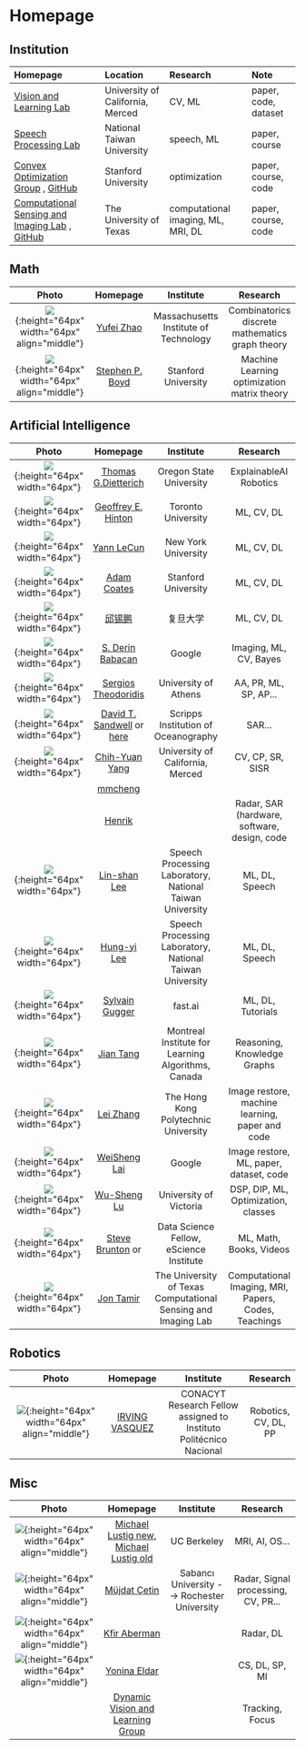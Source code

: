 # Homepage


## Institution

| Homepage                                                                        | Location                         | Research   | Note                 |
|:--------------------------------------------------------------------------------|:---------------------------------|:-----------|:---------------------|
| [Vision and Learning Lab](http://vllab.ucmerced.edu/)                           | University of California, Merced | CV, ML     | paper, code, dataset |
| [Speech Processing Lab](http://speech.ee.ntu.edu.tw/previous_version/index.htm) | National Taiwan University       | speech, ML | paper, course        |
| [Convex Optimization Group](https://web.stanford.edu/~boyd/) , [GitHub](https://github.com/cvxgrp/) | Stanford University      | optimization | paper, course, code  |
| [Computational Sensing and Imaging Lab](https://web.stanford.edu/~boyd/) , [GitHub](https://github.com/utcsilab) | The University of Texas    | computational imaging, ML, MRI, DL | paper, course, code  |


## Math

|                                           Photo                                           |                             Homepage                             |               Institute               |                         Research                          |
|:-----------------------------------------------------------------------------------------:|:----------------------------------------------------------------:|:-------------------------------------:|:---------------------------------------------------------:|
|  ![](./assets/images/Homepage/YuFeiZhao.jpg){:height="64px" width="64px" align="middle"}  | [Yufei Zhao](http://math.mit.edu/directory/profile.php?pid=1354) | Massachusetts Institute of Technology | Combinatorics <br> discrete mathematics <br> graph theory |
| ![](./assets/images/Homepage/StephenBoyd.jpg){:height="64px" width="64px" align="middle"} |        [Stephen P. Boyd](https://web.stanford.edu/~boyd)         |          Stanford University          |   Machine Learning <br> optimization <br> matrix theory   |

## Artificial Intelligence

|                                    Photo                                     |                                                   Homepage                                                    |                        Institute                         |                    Research                     |
|:----------------------------------------------------------------------------:|:-------------------------------------------------------------------------------------------------------------:|:--------------------------------------------------------:|:-----------------------------------------------:|
|  ![](./assets/images/Homepage/Dietterich.png){:height="64px" width="64px"}   |                         [Thomas G.Dietterich](http://web.engr.oregonstate.edu/~tgd/)                          |                 Oregon State University                  |           ExplainableAI <br> Robotics           |
|    ![](./assets/images/Homepage/Hinton.png){:height="64px" width="64px"}     |                           [Geoffrey E. Hinton](http://www.cs.toronto.edu/~hinton/)                            |                    Toronto University                    |                   ML, CV, DL                    |
|     ![](./assets/images/Homepage/LeCun.png){:height="64px" width="64px"}     |                                     [Yann LeCun](http://yann.lecun.com/)                                      |                   New York University                    |                   ML, CV, DL                    |
|  ![](./assets/images/Homepage/AdamCoates.jpeg){:height="64px" width="64px"}  |                               [Adam Coates](https://cs.stanford.edu/~acoates/)                                |                   Stanford University                    |                   ML, CV, DL                    |
|     ![](./assets/images/Homepage/xpqiu.jpg){:height="64px" width="64px"}     |                                        [邱锡鹏](https://xpqiu.github.io/)                                        |                           复旦大学                           |                   ML, CV, DL                    |
| ![](./assets/images/Homepage/DerinBabacan.jpg){:height="64px" width="64px"}  |                                 [S. Derin Babacan](http://www.dbabacan.info/)                                 |                          Google                          |             Imaging, ML, CV, Bayes              |
|  ![](./assets/images/Homepage/Theodoridis.jpg){:height="64px" width="64px"}  |                            [Sergios Theodoridis](http://cgi.di.uoa.gr/~stheodor/)                             |                   University of Athens                   |              AA, PR, ML, SP, AP...              |
|   ![](./assets/images/Homepage/Sandwell.jpg){:height="64px" width="64px"}    | [David T. Sandwell](https://topex.ucsd.edu/sandwell/) or [here](https://dsandwell.scrippsprofiles.ucsd.edu/)  |           Scripps Institution of Oceanography            |                     SAR...                      |
| ![](./assets/images/Homepage/ChihYuanYang.png){:height="64px" width="64px"}  |                           [Chih-Yuan Yang](https://eng.ucmerced.edu/people/cyang35)                           |             University of California, Merced             |                CV, CP, SR, SISR                 |
|                                                                              |                                        [mmcheng](https://mmcheng.net/)                                        |                                                          |                                                 |
|                                                                              |                                        [Henrik](https://hforsten.com/)                                        |                                                          |  Radar, SAR (hardware, software, design, code   |
|  ![](./assets/images/Homepage/LinShanLee.jpg){:height="64px" width="64px"}   |                                 [Lin-shan Lee](http://speech.ee.ntu.edu.tw/)                                  | Speech Processing Laboratory, National Taiwan University |                 ML, DL, Speech                  |
|   ![](./assets/images/Homepage/HungYiLee.png){:height="64px" width="64px"}   |                              [Hung-yi Lee](http://speech.ee.ntu.edu.tw/~tlkagk/)                              | Speech Processing Laboratory, National Taiwan University |                 ML, DL, Speech                  |
| ![](./assets/images/Homepage/SylvainGugger.png){:height="64px" width="64px"} |                                 [Sylvain Gugger](https://sgugger.github.io/)                                  |                         fast.ai                          |                ML, DL, Tutorials                |
|   ![](./assets/images/Homepage/JianTang.jpg){:height="64px" width="64px"}    |                                      [Jian Tang](https://jian-tang.com/)                                      |    Montreal Institute for Learning Algorithms, Canada    |           Reasoning, Knowledge Graphs           |
|   ![](./assets/images/Homepage/LeiZhang.jpg){:height="64px" width="64px"}    |                             [Lei Zhang](http://www4.comp.polyu.edu.hk/~cslzhang/)                             |           The Hong Kong Polytechnic University           | Image restore, machine learning, paper and code |
|  ![](./assets/images/Homepage/WeiShengLai.jpg){:height="64px" width="64px"}  |                                    [WeiSheng Lai](https://www.wslai.net/)                                     |                          Google                          |     Image restore, ML, paper, dataset, code     |
|  ![](./assets/images/Homepage/Wu-ShengLu.png){:height="64px" width="64px"}   |                                 [Wu-Sheng Lu](https://www.ece.uvic.ca/~wslu/)                                 |                  University of Victoria                  |       DSP, DIP, ML, Optimization, classes       |
| ![](./assets/images/Homepage/SteveBrunton.png){:height="64px" width="64px"}  | [Steve Brunton](https://www.eigensteve.com/) or [](https://www.me.washington.edu/facultyfinder/steve-brunton) |         Data Science Fellow, eScience Institute          |             ML, Math, Books, Videos             |
| ![](./assets/images/Homepage/JonTamir.png){:height="64px" width="64px"}  | [Jon Tamir](https://www.users.ece.utexas.edu/~jtamir/) |  The University of Texas Computational Sensing and Imaging Lab    |             Computational Imaging, MRI, Papers, Codes, Teachings         |




## Robotics

|                                            Photo                                            |              Homepage               |                             Institute                              |         Research          |
|:-------------------------------------------------------------------------------------------:|:-----------------------------------:|:------------------------------------------------------------------:|:-------------------------:|
| ![](./assets/images/Homepage/IrvingVasquez.jpg){:height="64px" width="64px" align="middle"} | [IRVING VASQUEZ](https://jivg.org/) | CONACYT Research Fellow assigned to Instituto Politécnico Nacional | Robotics, <br> CV, DL, PP |


## Misc

|                                            Photo                                            |                                                                            Homepage                                                                             |                  Institute                  |              Research               |
|:-------------------------------------------------------------------------------------------:|:---------------------------------------------------------------------------------------------------------------------------------------------------------------:|:-------------------------------------------:|:-----------------------------------:|
| ![](./assets/images/Homepage/MichaelLustig.jpg){:height="64px" width="64px" align="middle"} | [Michael Lustig new](https://www2.eecs.berkeley.edu/Faculty/Homepages/mlustig.html), [Michael Lustig old](https://people.eecs.berkeley.edu/~mlustig/index.html) |                 UC Berkeley                 |           MRI, AI, OS...            |
|  ![](./assets/images/Homepage/MüjdatÇetin.jpg){:height="64px" width="64px" align="middle"}  |                                                      [Müjdat Çetin](http://myweb.sabanciuniv.edu/mcetin/)                                                       | Sabancı University --> Rochester University | Radar, Signal processing, CV, PR... |
|  ![](./assets/images/Homepage/KfirAberman.jpg){:height="64px" width="64px" align="middle"}  |                                                         [Kfir Aberman](https://kfiraberman.github.io/)                                                          |                                             |              Radar, DL              |
|  ![](./assets/images/Homepage/YoninaEldar.jpg){:height="64px" width="64px" align="middle"}  |                                         [Yonina Eldar](http://www.wisdom.weizmann.ac.il/~yonina/YoninaEldar/index.html)                                         |                                             |           CS, DL, SP, MI            |
|                                                                                             |                                                   [Dynamic Vision and Learning Group](https://dvl.in.tum.de/)                                                   |                                             |           Tracking, Focus           |

